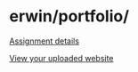 # erwin/portfolio/

[Assignment details](/homework/portfolio)

[View your uploaded website](http://cfc2017.mpaulweeks.com/students/erwin/portfolio/)
